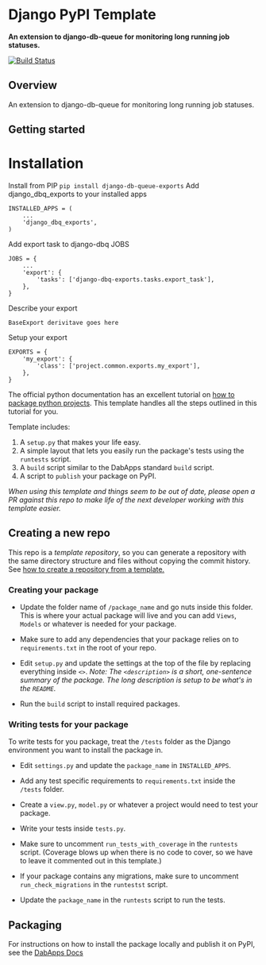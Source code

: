 # Django PyPI Template

**An extension to django-db-queue for monitoring long running job statuses.**

[![Build Status](https://travis-ci.com/dabapps/django-pypi-template.svg?token=YbH3f6uroz5f5q8RxDdW&branch=master)](https://travis-ci.com/dabapps/django-db-queue-exports)

## Overview

An extension to django-db-queue for monitoring long running job statuses.


## Getting started
# Installation
Install from PIP
```pip install django-db-queue-exports```
Add django_dbq_exports to your installed apps
```
INSTALLED_APPS = (
    ...
    'django_dbq_exports',
)
```
Add export task to django-dbq JOBS
```
JOBS = {
    ...
    'export': {
        'tasks': ['django-dbq-exports.tasks.export_task'],
    },
}
```
Describe your export
```
BaseExport derivitave goes here
```
Setup your export
```
EXPORTS = {
    'my_export': {
        'class': ['project.common.exports.my_export'],
    },
}
```

The official python documentation has an excellent tutorial on [how to package python projects](packaging.python.org/tutorials/packaging-projects). This template handles all the steps outlined in this tutorial for you.

Template includes:

1. A `setup.py` that makes your life easy.
2. A simple layout that lets you easily run the package's tests using the `runtests` script.
3. A `build` script similar to the DabApps standard `build` script.
4. A script to `publish` your package on PyPI.

_When using this template and things seem to be out of date, please open a PR against this repo to make life of the next developer working with this template easier._

## Creating a new repo

This repo is a _template repository_, so you can generate a repository with the same directory structure and files without copying the commit history. See [how to create a repository from a template.](https://help.github.com/en/github/creating-cloning-and-archiving-repositories/creating-a-repository-from-a-template)

### Creating your package

- Update the folder name of `/package_name` and go nuts inside this folder. This is where your actual package will live and you can add `Views`, `Models` or whatever is needed for your package.

- Make sure to add any dependencies that your package relies on to `requirements.txt` in the root of your repo.

- Edit `setup.py` and update the settings at the top of the file by replacing everything inside `<>`. _Note: The `<description>` is a short, one-sentence summary of the package. The long description is setup to be what's in the `README`._

- Run the `build` script to install required packages.

### Writing tests for your package

To write tests for you package, treat the `/tests` folder as the Django environment you want to install the package in.

- Edit `settings.py` and update the `package_name` in `INSTALLED_APPS`.

- Add any test specific requirements to `requirements.txt` inside the `/tests` folder.

- Create a `view.py`, `model.py` or whatever a project would need to test your package.

- Write your tests inside `tests.py`.

- Make sure to uncomment `run_tests_with_coverage` in the `runtests` script. (Coverage blows up when there is no code to cover, so we have to leave it commented out in this template.)

- If your package contains any migrations, make sure to uncomment `run_check_migrations` in the `runtestst` script.

- Update the `package_name` in the `runtests` script to run the tests.

## Packaging

For instructions on how to install the package locally and publish it on PyPI, see the [DabApps Docs](https://docs.dabapps.com/backend/publishing-python-package/)
